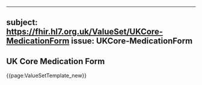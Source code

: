 
---
subject: https://fhir.hl7.org.uk/ValueSet/UKCore-MedicationForm
issue: UKCore-MedicationForm
---
## UK Core Medication Form

{{page:ValueSetTemplate_new}}
    
